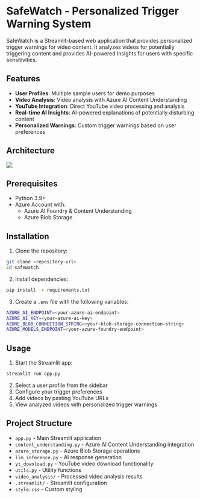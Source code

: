 # SafeWatch - Personalized Trigger Warning System

SafeWatch is a Streamlit-based web application that provides personalized trigger warnings for video content. It analyzes videos for potentially triggering content and provides AI-powered insights for users with specific sensitivities.

## Features

- **User Profiles**: Multiple sample users for demo purposes
- **Video Analysis**: Video analysis with Azure AI Content Understanding
- **YouTube Integration**: Direct YouTube video processing and analysis
- **Real-time AI Insights**: AI-powered explanations of potentially disturbing content
- **Personalized Warnings**: Custom trigger warnings based on user preferences

## Architecture

<img src="https://i.postimg.cc/Y2nJYBsx/safewatch.png"/>

## Prerequisites

- Python 3.9+
- Azure Account with:
  - Azure AI Foundry & Content Understanding
  - Azure Blob Storage

## Installation

1. Clone the repository:
```sh
git clone <repository-url>
cd safewatch
```

2. Install dependencies:
```sh
pip install -r requirements.txt
```

3. Create a `.env` file with the following variables:
```sh
AZURE_AI_ENDPOINT=<your-azure-ai-endpoint>
AZURE_AI_KEY=<your-azure-ai-key>
AZURE_BLOB_CONNECTION_STRING=<your-blob-storage-connection-string>
AZURE_MODELS_ENDPOINT=<your-azure-foundry-endpoint>
```

## Usage

1. Start the Streamlit app:
```sh
streamlit run app.py
```

2. Select a user profile from the sidebar
3. Configure your trigger preferences
4. Add videos by pasting YouTube URLs
5. View analyzed videos with personalized trigger warnings

## Project Structure

- `app.py` - Main Streamlit application
- `content_understanding.py` - Azure AI Content Understanding integration
- `azure_storage.py` - Azure Blob Storage operations
- `llm_inference.py` - AI response generation
- `yt_download.py` - YouTube video download functionality
- `utils.py` - Utility functions
- `video_analysis/` - Processed video analysis results
- `.streamlit/` - Streamlit configuration
- `style.css` - Custom styling
